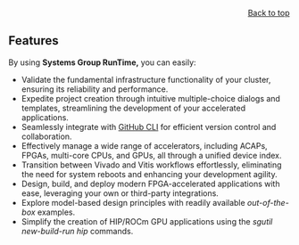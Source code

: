 <div id="readme" class="Box-body readme blob js-code-block-container">
<article class="markdown-body entry-content p-3 p-md-6" itemprop="text">
<p align="right">
<a href="https://github.com/fpgasystems/sgrt/tree/main#--systems-group-runtime">Back to top</a>
</p>

# Features

By using **Systems Group RunTime,** you can easily:

* Validate the fundamental infrastructure functionality of your cluster, ensuring its reliability and performance.
* Expedite project creation through intuitive multiple-choice dialogs and templates, streamlining the development of your accelerated applications.
* Seamlessly integrate with [GitHub CLI](https://cli.github.com) for efficient version control and collaboration.
* Effectively manage a wide range of accelerators, including ACAPs, FPGAs, multi-core CPUs, and GPUs, all through a unified device index.
* Transition between Vivado and Vitis workflows effortlessly, eliminating the need for system reboots and enhancing your development agility.
* Design, build, and deploy modern FPGA-accelerated applications with ease, leveraging your own or third-party integrations.
* Explore model-based design principles with readily available *out-of-the-box* examples.
* Simplify the creation of HIP/ROCm GPU applications using the *sgutil new-build-run hip* commands.

<!-- This should be consistent with features on the HACC repository -->